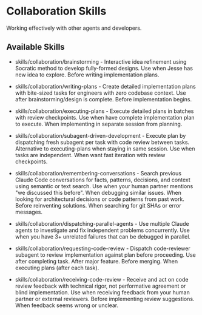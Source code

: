 # Collaboration Skills

Working effectively with other agents and developers.

## Available Skills

- skills/collaboration/brainstorming - Interactive idea refinement using Socratic method to develop fully-formed designs. Use when Jesse has new idea to explore. Before writing implementation plans.

- skills/collaboration/writing-plans - Create detailed implementation plans with bite-sized tasks for engineers with zero codebase context. Use after brainstorming/design is complete. Before implementation begins.

- skills/collaboration/executing-plans - Execute detailed plans in batches with review checkpoints. Use when have complete implementation plan to execute. When implementing in separate session from planning.

- skills/collaboration/subagent-driven-development - Execute plan by dispatching fresh subagent per task with code review between tasks. Alternative to executing-plans when staying in same session. Use when tasks are independent. When want fast iteration with review checkpoints.

- skills/collaboration/remembering-conversations - Search previous Claude Code conversations for facts, patterns, decisions, and context using semantic or text search. Use when your human partner mentions "we discussed this before". When debugging similar issues. When looking for architectural decisions or code patterns from past work. Before reinventing solutions. When searching for git SHAs or error messages.

- skills/collaboration/dispatching-parallel-agents - Use multiple Claude agents to investigate and fix independent problems concurrently. Use when you have 3+ unrelated failures that can be debugged in parallel.

- skills/collaboration/requesting-code-review - Dispatch code-reviewer subagent to review implementation against plan before proceeding. Use after completing task. After major feature. Before merging. When executing plans (after each task).

- skills/collaboration/receiving-code-review - Receive and act on code review feedback with technical rigor, not performative agreement or blind implementation. Use when receiving feedback from your human partner or external reviewers. Before implementing review suggestions. When feedback seems wrong or unclear.
